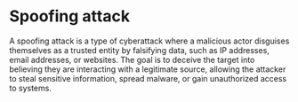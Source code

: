 # Spoofing attack

A spoofing attack is a type of cyberattack where a malicious actor disguises themselves as a trusted entity by falsifying data, such as IP addresses, email addresses, or websites. The goal is to deceive the target into believing they are interacting with a legitimate source, allowing the attacker to steal sensitive information, spread malware, or gain unauthorized access to systems.
